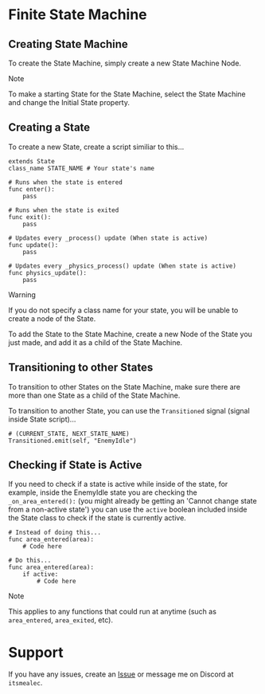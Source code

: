 # Finite State Machine

## Creating State Machine

To create the State Machine, simply create a new State Machine Node.

> [!NOTE]
> To make a starting State for the State Machine, select the State Machine and change the Initial State property.

## Creating a State

To create a new State, create a script similiar to this...

```gdscript
extends State
class_name STATE_NAME # Your state's name

# Runs when the state is entered
func enter():
    pass

# Runs when the state is exited
func exit():
    pass

# Updates every _process() update (When state is active)
func update():
    pass

# Updates every _physics_process() update (When state is active)
func physics_update():
    pass
```

> [!WARNING]
> If you do not specify a class name for your state, you will be unable to create a node of the State.

To add the State to the State Machine, create a new Node of the State you just made, and add it as a child of the State Machine.

## Transitioning to other States

To transition to other States on the State Machine, make sure there are more than one State as a child of the State Machine.

To transition to another State, you can use the `Transitioned` signal (signal inside State script)...

```gdscript
# (CURRENT_STATE, NEXT_STATE_NAME)
Transitioned.emit(self, "EnemyIdle")
```

## Checking if State is Active

If you need to check if a state is active while inside of the state, for example, inside the EnemyIdle state you are checking the `_on_area_entered():` (you might already be getting an 'Cannot change state from a non-active state') you can use the `active` boolean included inside the State class to check if the state is currently active.

```gdscript
# Instead of doing this...
func area_entered(area):
    # Code here

# Do this...
func area_entered(area):
    if active:
        # Code here
```

> [!NOTE]
> This applies to any functions that could run at anytime (such as `area_entered`, `area_exited`, etc).

# Support

If you have any issues, create an [Issue](https://github.com/AlecSouthward/state-machine/issues/new) or message me on Discord at `itsmealec`.
